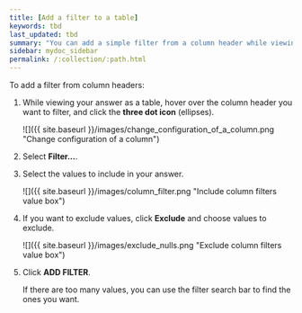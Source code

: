 ```yaml
---
title: [Add a filter to a table]
keywords: tbd
last_updated: tbd
summary: "You can add a simple filter from a column header while viewing your answer as a table."
sidebar: mydoc_sidebar
permalink: /:collection/:path.html
---
```

To add a filter from column headers:

1. While viewing your answer as a table, hover over the column header you want to filter, and click the **three dot icon** (ellipses).

     ![]({{ site.baseurl }}/images/change_configuration_of_a_column.png "Change configuration of a column")

2. Select **Filter...**.

3. Select the values to include in your answer.

     ![]({{ site.baseurl }}/images/column_filter.png "Include column filters value box")

4. If you want to exclude values, click **Exclude** and choose values to exclude.

     ![]({{ site.baseurl }}/images/exclude_nulls.png "Exclude column filters value box")

5. Click **ADD FILTER**.

   If there are too many values, you can use the filter search bar to find the ones you want.
